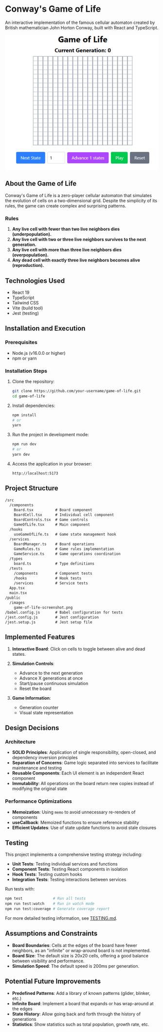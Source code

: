# Conway's Game of Life

An interactive implementation of the famous cellular automaton created by British mathematician John Horton Conway, built with React and TypeScript.

![Game of Life Screenshot](public/game-of-life-screenshot.png)

## About the Game of Life

Conway's Game of Life is a zero-player cellular automaton that simulates the evolution of cells on a two-dimensional grid. Despite the simplicity of its rules, the game can create complex and surprising patterns.

### Rules

1. **Any live cell with fewer than two live neighbors dies (underpopulation).**
2. **Any live cell with two or three live neighbors survives to the next generation.**
3. **Any live cell with more than three live neighbors dies (overpopulation).**
4. **Any dead cell with exactly three live neighbors becomes alive (reproduction).**

## Technologies Used

- React 19
- TypeScript
- Tailwind CSS
- Vite (build tool)
- Jest (testing)

## Installation and Execution

### Prerequisites

- Node.js (v16.0.0 or higher)
- npm or yarn

### Installation Steps

1. Clone the repository:
   ```bash
   git clone https://github.com/your-username/game-of-life.git
   cd game-of-life
   ```

2. Install dependencies:
   ```bash
   npm install
   # or
   yarn
   ```

3. Run the project in development mode:
   ```bash
   npm run dev
   # or
   yarn dev
   ```

4. Access the application in your browser:
   ```
   http://localhost:5173
   ```

## Project Structure

```
/src
  /components
    Board.tsx          # Board component
    BoardCell.tsx      # Individual cell component
    BoardControls.tsx  # Game controls
    GameOfLife.tsx     # Main component
  /hooks
    useGameOfLife.ts   # Game state management hook
  /services
    BoardManager.ts    # Board operations
    GameRules.ts       # Game rules implementation
    GameService.ts     # Game operations coordination
  /types
    board.ts           # Type definitions
  /tests
    /components        # Component tests
    /hooks             # Hook tests
    /services          # Service tests
  App.tsx
  main.tsx
/public
  /images
    game-of-life-screenshot.png
/babel.config.js       # Babel configuration for tests
/jest.config.js        # Jest configuration
/jest.setup.js         # Jest setup file
```

## Implemented Features

1. **Interactive Board**: Click on cells to toggle between alive and dead states.
2. **Simulation Controls**:
   - Advance to the next generation
   - Advance X generations at once
   - Start/pause continuous simulation
   - Reset the board

3. **Game Information**:
   - Generation counter
   - Visual state representation

## Design Decisions

### Architecture

- **SOLID Principles**: Application of single responsibility, open-closed, and dependency inversion principles
- **Separation of Concerns**: Game logic separated into services to facilitate maintenance and testing
- **Reusable Components**: Each UI element is an independent React component
- **Immutability**: All operations on the board return new copies instead of modifying the original state

### Performance Optimizations

- **Memoization**: Using `memo` to avoid unnecessary re-renders of components
- **useCallback**: Memoized functions to ensure reference stability
- **Efficient Updates**: Use of state update functions to avoid stale closures

## Testing

This project implements a comprehensive testing strategy including:

- **Unit Tests**: Testing individual services and functions
- **Component Tests**: Testing React components in isolation
- **Hook Tests**: Testing custom hooks
- **Integration Tests**: Testing interactions between services

Run tests with:

```bash
npm test              # Run all tests
npm run test:watch    # Run in watch mode
npm run test:coverage # Generate coverage report
```

For more detailed testing information, see [TESTING.md](TESTING.md).

## Assumptions and Constraints

- **Board Boundaries**: Cells at the edges of the board have fewer neighbors, as an "infinite" or wrap-around board is not implemented.
- **Board Size**: The default size is 20x20 cells, offering a good balance between visibility and performance.
- **Simulation Speed**: The default speed is 200ms per generation.

## Potential Future Improvements

- **Predefined Patterns**: Add a library of known patterns (glider, blinker, etc.)
- **Infinite Board**: Implement a board that expands or has wrap-around at the edges
- **State History**: Allow going back and forth through the history of generations
- **Statistics**: Show statistics such as total population, growth rate, etc.